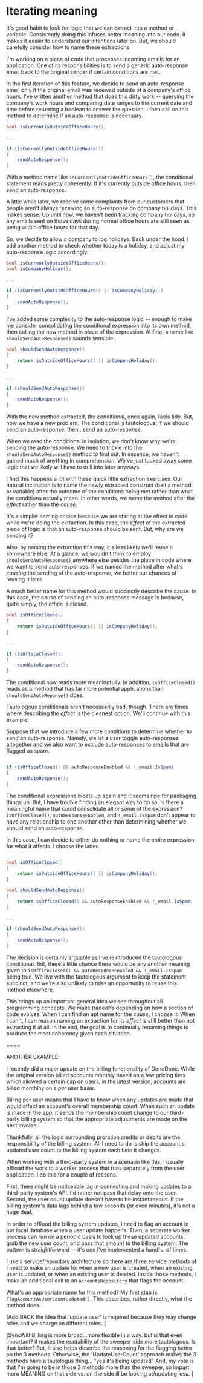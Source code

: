 # Iterating meaning

It's good habit to look for logic that we can extract into a method or variable. Consistently doing this infuses better meaning into our code. It makes it easier to understand our intentions later on. But, we should carefully consider how to name these extractions.

I'm working on a piece of code that processes incoming emails for an application. One of its responsibilities is to send a generic auto-response email back to the original sender if certain conditions are met.

In the first iteration of this feature, we decide to send an auto-response email only if the original email was received outside of a company's office hours. I've written another method that does this dirty work -- querying the company's work hours and comparing date ranges to the current date and time before returning a boolean to answer the question. I then call on this method to determine if an auto-response is necessary.

```C#
bool isCurrentlyOutsideOfficeHours();

...

if (isCurrentlyOutsideOfficeHours()) 
{ 
	sendAutoResponse(); 
}

```

With a method name like `isCurrentlyOutsideOfficeHours()`, the conditional statement  reads pretty coherently: If it's currently outside office hours, then send an auto-response.

A little while later, we receive some complaints from our customers that  people aren't always receiving an auto-response on company holidays. This makes sense. Up until now, we haven't been tracking company holidays, so any emails sent on those days during normal office hours are still seen as being within office hours for that day.

So, we decide to allow a company to log holidays. Back under the hood, I add another method to check whether today is a holiday, and adjust my auto-response logic accordingly.

```C#
bool isCurrentlyOutsideOfficeHours();
bool isCompanyHoliday();

...

if (isCurrentlyOutsideOfficeHours() || isCompanyHoliday()) 
{ 
	sendAutoResponse(); 
}

```

I've added some complexity to the auto-response logic -- enough to make me consider consolidating the conditional expression into its own method, then calling the new method in place of the expression. At first, a name like `shouldSendAutoResponse()` sounds sensible. 

```C#
bool shouldSendAutoResponse()
{
	return isOutsideOfficeHours() || isCompanyHoliday();
}

...

if (shouldSendAutoResponse()) 
{ 
	sendAutoResponse(); 
}

```

With the new method extracted, the conditional, once again, feels tidy. But, now we have a new problem. The conditional is tautologous: If we should send an auto-response, then...send an auto-response. 

When we read the conditional in isolation, we don't know why we're sending the auto-response. We need to trickle into the `shouldSendAutoResponse()` method to find out. In essence, we haven't gained much of anything in comprehension. We've just tucked away some logic that we likely will have to drill into later anyways.

I find this happens a lot with these quick little extraction exercises. Our natural inclination is to name the newly extracted construct (beit a method or variable) after the outcome of the conditions being met rather than what the conditions actually mean. In other words, we name the method after the _effect_ rather than the _cause_.

It's a simpler naming choice because we are staring at the effect in code while we're doing the extraction. In this case, the _effect_ of the extracted piece of logic is that an auto-response should be sent. But, why are we sending it?

Also, by naming the extraction this way, it's less likely we'll reuse it somewhere else. At a glance, we wouldn't think to employ `shouldSendAutoResponse()` anywhere else besides the place in code where we want to send auto-responses. If we named the method after what's _causing_ the sending of the auto-response, we better our chances of reusing it later.

A much better name for this method would succinctly describe the cause. In this case, the cause of sending an auto-response message is because, quite simply, the office is closed.

```C#
bool isOfficeClosed()
{
	return isOutsideOfficeHours() || isCompanyHoliday();
}

...

if (isOfficeClosed()) 
{ 
	sendAutoResponse(); 
}

```

The conditional now reads more meaningfully. In addition, `isOfficeClosed()` reads as a method that has far more potential applications than `shouldSendAutoReponse()` does.

Tautologous conditionals aren't necessarily bad, though. There are times where describing the _effect_ is the cleanest option. We'll continue with this example. 

Suppose that we introduce a few more conditions to determine whether to send an auto-response. Namely, we let a user toggle auto-responses altogether and we also want to exclude auto-responses to emails that are flagged as spam. 

```C#

if (isOfficeClosed() && autoResponseEnabled && !_email.IsSpam) 
{ 
	sendAutoResponse(); 
}

```

The conditional expressions bloats up again and it seems ripe for packaging things up. But, I have trouble finding an elegant way to do so. Is there a meaningful name that could consolidate all or some of the expression? `isOfficeClosed()`, `autoResponseEnabled`, and `!_email.IsSpam` don't appear to have any relationship to one another other than determining whether we should send an auto-response.

In this case, I can decide to either do nothing or name the entire expression for what it affects. I choose the latter.

```C#

bool isOfficeClosed()
{
	return isOutsideOfficeHours() || isCompanyHoliday();
}

bool shouldSendAutoResponse()
{
	return isOfficeClosed() && autoResponseEnabled && !_email.IsSpam;
}

...

if (shouldSendAutoResponse()) 
{ 
	sendAutoResponse(); 
}

```

The decision is certainly arguable as I've reintroduced the tautologous conditional. But, there's little chance there would be any another meaning given to `isOfficeClosed() && autoResponseEnabled && !_email.IsSpam` being true. We live with the tautologous argument to keep the statement succinct, and we're also unlikely to miss an opportunity to reuse this method elsewhere.

This brings up an important general idea we see throughout all programming concepts. We make tradeoffs depending on how a section of code evolves. When I can find an apt name for the _cause_, I choose it. When I can't, I can reason naming an extraction for its _effect_ is still better than not extracting it at all. In the end, the goal is to continually renaming things to produce the most coherency given each situation.

====

ANOTHER EXAMPLE:

I recently did a major update on the billing functionality of DoneDone. While the original version billed accounts monthly based on a few pricing tiers which allowed a certain cap on users, in the latest version, accounts are billed monthlhy on a _per_ user basis.

Billing per user means that I have to know when any updates are made that would affect an account's overall membership count. When such an update is made in the app, it sends the membership count change to our third-party billing system so that the appropriate adjustments are made on the next invoice.

Thankfully, all the logic surrounding proration credits or debits are the responsibility of the billing system. All I need to do is ship the account's updated user count to the billing system each time it changes.

When working with a third-party system in a scenario like this, I usually offload the work to a worker process that runs separately from the user application. I do this for a couple of reasons.

First, there might be noticeable lag in connecting and making updates to a third-party system's API. I'd rather not pass that delay onto the user. Second, the user count update doesn't have to be instantaneous. If the billing system's data lags behind a few seconds (or even minutes), it's not a huge deal.

In order to offload the billing system updates, I need to flag an account in our local database when a user update happens. Then, a separate worker process can run on a periodic basis to look up these updated accounts, grab the new user count, and pass that amount to the billing system. The pattern is  straightforward -- it's one I've implemented a handful of times. 

I use a service/repository architecture so there are three service methods of I need to make an update to: when a new user is created, when an existing user is updated, or when an existing user is deleted. Inside those methods, I make an additional call to an `AccountsRepository` that flags the account.

What's an appropriate name for this method? My first stab is `FlagAccountAsUserCountUpdated()`.  This describes, rather directly, what the method does.

[Add BACK the idea that 'update user' is required because they may change roles and we charge on different roles. ]

[SyncWithBilling is more broad...more flexible in a way. but is that even important? it makes the readability of the sweeper side more tautologous. Is that better?  But, it also helps describe the reasoning for the flagging better on the 3 methods. Otherwise, the 'UpdateUserCount' approach makes the 3 methods have a tautologus thing... "yes it's being updated" And, my vote is that I'm going to be in those 3 methods more than the sweeper, so impart more MEANING on that side vs. on the side ill be looking at/updating less. ]








